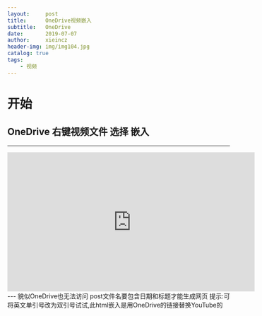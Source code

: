```yaml
---
layout:     post
title:      OneDrive视频嵌入
subtitle:   OneDrive
date:       2019-07-07
author:     xieincz
header-img: img/img104.jpg
catalog: true
tags:
    - 视频
---
```


# 开始

## OneDrive 右键视频文件 选择 嵌入 
---
<iframe width="560" height="315" src="https://onedrive.live.com/embed?cid=A523F554E09F6AFB&resid=A523F554E09F6AFB%21111&authkey=AL-k55xxdXoi7WQ" frameborder="0" allow="accelerometer; autoplay; encrypted-media; gyroscope; picture-in-picture" allowfullscreen></iframe>
---
貌似OneDrive也无法访问
post文件名要包含日期和标题才能生成网页
提示:可将英文单引号改为双引号试试,此html嵌入是用OneDrive的链接替换YouTube的
